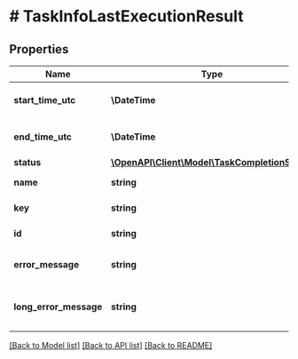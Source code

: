 # # TaskInfoLastExecutionResult

## Properties

Name | Type | Description | Notes
------------ | ------------- | ------------- | -------------
**start_time_utc** | **\DateTime** | Gets or sets the start time UTC. | [optional]
**end_time_utc** | **\DateTime** | Gets or sets the end time UTC. | [optional]
**status** | [**\OpenAPI\Client\Model\TaskCompletionStatus**](TaskCompletionStatus.md) |  | [optional]
**name** | **string** | Gets or sets the name. | [optional]
**key** | **string** | Gets or sets the key. | [optional]
**id** | **string** | Gets or sets the id. | [optional]
**error_message** | **string** | Gets or sets the error message. | [optional]
**long_error_message** | **string** | Gets or sets the long error message. | [optional]

[[Back to Model list]](../../README.md#models) [[Back to API list]](../../README.md#endpoints) [[Back to README]](../../README.md)
